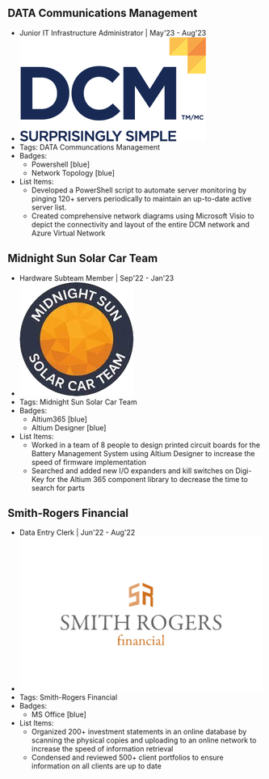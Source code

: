 ## DATA Communications Management
- Junior IT Infrastructure Administrator | May'23 - Aug'23
- ![logo512](../assets/DCM-logo.png)
- Tags: DATA Communcations Management
- Badges:
  - Powershell [blue]
  - Network Topology [blue]
- List Items:
  - Developed a PowerShell script to automate server monitoring by pinging 120+ servers periodically to maintain an up-to-date active server list.
  - Created comprehensive network diagrams using Microsoft Visio to depict the connectivity and layout of the entire DCM network and Azure Virtual Network

## Midnight Sun Solar Car Team
- Hardware Subteam Member | Sep'22 - Jan'23
- ![logo512](../assets/MS-logo.png)
- Tags: Midnight Sun Solar Car Team
- Badges:
  - Altium365 [blue]
  - Altium Designer [blue]
- List Items:
  - Worked in a team of 8 people to design printed circuit boards for the Battery Management System using Altium Designer to increase the speed of firmware implementation
  - Searched and added new I/O expanders and kill switches on Digi-Key for the Altium 365 component library to decrease the time to search for parts

## Smith-Rogers Financial
- Data Entry Clerk | Jun'22 - Aug'22
- ![logo512](../assets/SR-logo.png)
- Tags: Smith-Rogers Financial
- Badges:
  - MS Office [blue]
- List Items:
  - Organized 200+ investment statements in an online database by scanning the physical copies and uploading to an online network to increase the speed of information retrieval
  - Condensed and reviewed 500+ client portfolios to ensure information on all clients are up to date
